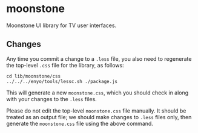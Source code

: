 # moonstone

Moonstone UI library for TV user interfaces.

## Changes

Any time you commit a change to a `.less` file, you also need to regenerate the
top-level `.css` file for the library, as follows:

    cd lib/moonstone/css
    ../../../enyo/tools/lessc.sh ./package.js 

This will generate a new `moonstone.css`, which you should check in along with
your changes to the `.less` files.

Please do not edit the top-level `moonstone.css` file manually.  It should be
treated as an output file; we should make changes to `.less` files only, then
generate the `moonstone.css` file using the above command.
